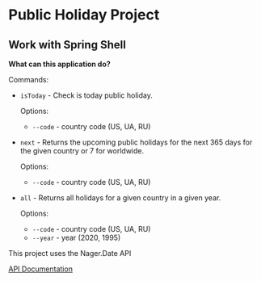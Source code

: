 # Public Holiday Project  
## Work with Spring Shell

**What can this application do?**

Commands:
* `isToday` - Check is today public holiday.
  

  Options:
  * `--code` - country code (US, UA, RU)
* `next` - Returns the upcoming public holidays for the next 365 days for the given country or 7 for worldwide.

  Options:
  * `--code` - country code (US, UA, RU)
* `all` - Returns all holidays for a given country in a given year.

  Options:
  * `--code` - country code (US, UA, RU)
  * `--year` - year (2020, 1995)


This project uses the Nager.Date API

[API Documentation](https://date.nager.at/api)
